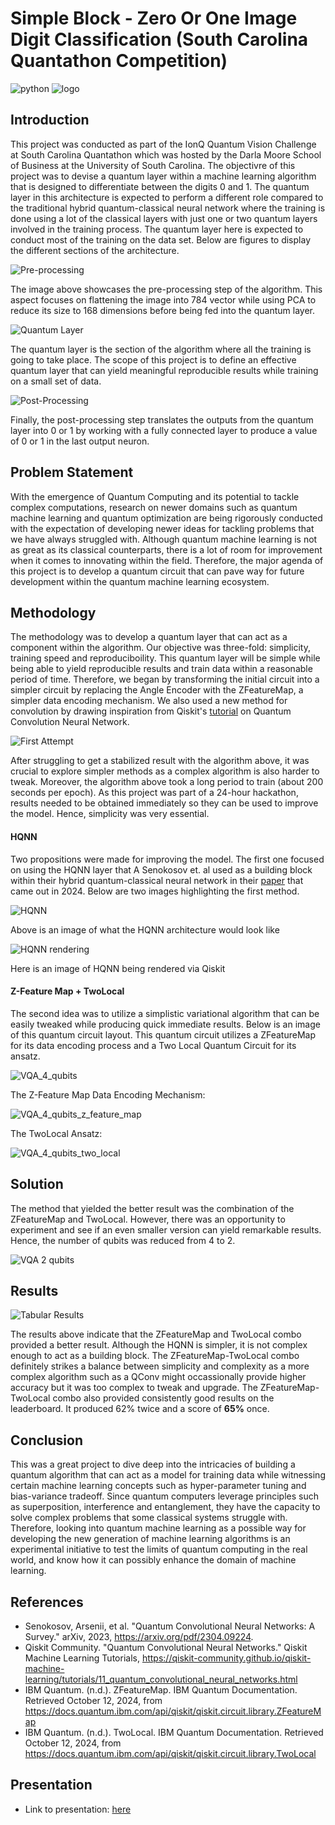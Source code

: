 # Simple Block - Zero Or One Image Digit Classification (South Carolina Quantathon Competition)
![python](https://img.shields.io/badge/Python-3.9.0%2B-blue)
![logo](images/simple_block.png)

## Introduction

This project was conducted as part of the IonQ Quantum Vision Challenge at South Carolina Quantathon which was hosted by the Darla Moore School of Business at the University of South Carolina. The objectivre of this project was to devise a quantum layer within a machine learning algorithm that is designed to differentiate between the digits 0 and 1. The quantum layer in this architecture is expected to perform a different role compared to the traditional hybrid quantum-classical neural network where the training is done using a lot of the classical layers with just one or two quantum layers involved in the training process. The quantum layer here is expected to conduct most of the training on the data set. Below are figures to display the different sections of the architecture.

![Pre-processing](images/convolution.png)


The image above showcases the pre-processing step of the algorithm. This aspect focuses on flattening the image into 784 vector while using PCA to reduce its size to 168 dimensions before being fed into the quantum layer.

![Quantum Layer](images/quantum_layer.png)

The quantum layer is the section of the algorithm where all the training is going to take place. The scope of this project is to define an effective quantum layer that can yield meaningful reproducible results while training on a small set of data.

![Post-Processing](images/final_layer.png)

Finally, the post-processing step translates the outputs from the quantum layer into 0 or 1 by working with a fully connected layer to produce a value of 0 or 1 in the last output neuron.

## Problem Statement

With the emergence of Quantum Computing and its potential to tackle complex computations, research on newer domains such as quantum machine learning and quantum optimization are being rigorously conducted with the expectation of developing newer ideas for tackling problems that we have always struggled with. Although quantum machine learning is not as great as its classical counterparts, there is a lot of room for improvement when it comes to innovating within the field. Therefore, the major agenda of this project is to develop a quantum circuit that can pave way for future development within the quantum machine learning ecosystem.

## Methodology

The methodology was to develop a quantum layer that can act as a component within the algorithm. Our objective was three-fold: simplicity, training speed and reproduciboility. This quantum layer will be simple while being able to yield reproducible results and train data within a reasonable period of time. Therefore, we began by transforming the initial circuit into a simpler circuit by replacing the Angle Encoder with the ZFeatureMap, a simpler data encoding mechanism. We also used a new method for convolution by drawing inspiration from Qiskit's [tutorial](https://qiskit-community.github.io/qiskit-machine-learning/tutorials/11_quantum_convolutional_neural_networks.html) on Quantum Convolution Neural Network.

![First Attempt](images/qcnn_z_feature_map.png)

After struggling to get a stabilized result with the algorithm above, it was crucial to explore simpler methods as a complex algorithm is also harder to tweak. Moreover, the algorithm above took a long period to train (about 200 seconds per epoch). As this project was part of a 24-hour hackathon, results needed to be obtained immediately so they can be used to improve the model. Hence, simplicity was very essential. 

#### HQNN

Two propositions were made for improving the model. The first one focused on using the HQNN layer that A Senokosov et. al used as a building block within their hybrid quantum-classical neural network in their [paper](https://arxiv.org/abs/2304.09224) that came out in 2024. Below are two images highlighting the first method.

![HQNN](images/QuantumNet.png)

Above is an image of what the HQNN architecture would look like

![HQNN rendering](images/hqnn.png)

Here is an image of HQNN being rendered via Qiskit

#### Z-Feature Map + TwoLocal

The second idea was to utilize a simplistic variational algorithm that can be easily tweaked while producing quick immediate results. Below is an image of this quantum circuit layout. This quantum circuit utilizes a ZFeatureMap for its data encoding process and a Two Local Quantum Circuit for its ansatz.

![VQA_4_qubits](images/z_feature_map_two_local_4.png)

The Z-Feature Map Data Encoding Mechanism:

![VQA_4_qubits_z_feature_map](images/z_feature_map_4.png)

The TwoLocal Ansatz: 

![VQA_4_qubits_two_local](images/two_local_4.png)

## Solution

The method that yielded the better result was the combination of the ZFeatureMap and TwoLocal. However, there was an opportunity to experiment and see if an even smaller version can yield remarkable results. Hence, the number of qubits was reduced from 4 to 2. 

![VQA 2 qubits](images/z_feature_map_two_local.png)

## Results

![Tabular Results](images/results.png)

The results above indicate that the ZFeatureMap and TwoLocal combo provided a better result. Although the HQNN is simpler, it is not complex enough to act as a building block. The ZFeatureMap-TwoLocal combo definitely strikes a balance between simplicity and complexity as a more complex algorithm such as a QConv might occassionally provide higher accuracy but it was too complex to tweak and upgrade. The ZFeatureMap-TwoLocal combo also provided consistently good results on the leaderboard. It produced 62% twice and a score of **65%** once.

## Conclusion

This was a great project to dive deep into the intricacies of building a quantum algorithm that can act as a model for training data while witnessing certain machine learning concepts such as hyper-parameter tuning and bias-variance tradeoff. Since quantum computers leverage principles such as superposition, interference and entanglement, they have the capacity to solve complex problems that some classical systems struggle with. Therefore, looking into quantum machine learning as a possible way for developing the new generation of machine learning algorithms is an experimental initiative to test the limits of quantum computing in the real world, and know how it can possibly enhance the domain of machine learning. 

## References

- Senokosov, Arsenii, et al. "Quantum Convolutional Neural Networks: A Survey." arXiv, 2023, https://arxiv.org/pdf/2304.09224.
- Qiskit Community. "Quantum Convolutional Neural Networks." Qiskit Machine Learning Tutorials, https://qiskit-community.github.io/qiskit-machine-learning/tutorials/11_quantum_convolutional_neural_networks.html
- IBM Quantum. (n.d.). ZFeatureMap. IBM Quantum Documentation. Retrieved October 12, 2024, from https://docs.quantum.ibm.com/api/qiskit/qiskit.circuit.library.ZFeatureMap
- IBM Quantum. (n.d.). TwoLocal. IBM Quantum Documentation. Retrieved October 12, 2024, from https://docs.quantum.ibm.com/api/qiskit/qiskit.circuit.library.TwoLocal

## Presentation
- Link to presentation: [here](presentation/QuantumNet.pdf)
